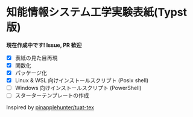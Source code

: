 # 知能情報システム工学実験表紙(Typst版)

**現在作成中です! Issue, PR 歓迎**

- [x] 表紙の見た目再現
- [x] 関数化
- [x] パッケージ化
- [x] Linux & WSL 向けインストールスクリプト (Posix shell)
- [ ] Windows 向けインストールスクリプト (PowerShell)
- [ ] スターターテンプレートの作成

Inspired by [pinapplehunter/tuat-tex](https://github.com/pineapplehunter/tuat-tex)

